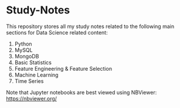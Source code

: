 # Study-Notes
This repository stores all my study notes related to the following main sections for Data Science related content:
1. Python
2. MySQL
3. MongoDB
4. Basic Statistics
5. Feature Engineering & Feature Selection
6. Machine Learning
7. Time Series

Note that Jupyter notebooks are best viewed using NBViewer: https://nbviewer.org/
